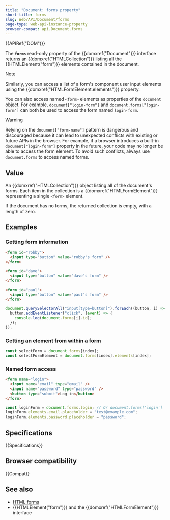 ```yaml
---
title: "Document: forms property"
short-title: forms
slug: Web/API/Document/forms
page-type: web-api-instance-property
browser-compat: api.Document.forms
---
```


{{APIRef("DOM")}}

The **`forms`** read-only property of the {{domxref("Document")}} interface returns an {{domxref("HTMLCollection")}} listing all the {{HTMLElement("form")}} elements contained in the document.

> [!NOTE]
> Similarly, you can access a list of a form's component user input elements using the {{domxref("HTMLFormElement.elements")}} property.

You can also access named `<form>` elements as properties of the `document` object.
For example, `document["login-form"]` and `document.forms["login-form"]` can both be used to access the form named `login-form`.

> [!WARNING]
> Relying on the `document["form-name"]` pattern is dangerous and discouraged because it can lead to unexpected conflicts with existing or future APIs in the browser.
> For example, if a browser introduces a built-in `document["login-form"]` property in the future, your code may no longer be able to access the form element.
> To avoid such conflicts, always use `document.forms` to access named forms.

## Value

An {{domxref("HTMLCollection")}} object listing all of the document's forms.
Each item in the collection is a {{domxref("HTMLFormElement")}} representing a single `<form>` element.

If the document has no forms, the returned collection is empty, with a length of zero.

## Examples

### Getting form information

```html
<form id="robby">
  <input type="button" value="robby's form" />
</form>

<form id="dave">
  <input type="button" value="dave's form" />
</form>

<form id="paul">
  <input type="button" value="paul's form" />
</form>
```

```js
document.querySelectorAll("input[type=button]").forEach((button, i) => {
  button.addEventListener("click", (event) => {
    console.log(document.forms[i].id);
  });
});
```

### Getting an element from within a form

```js
const selectForm = document.forms[index];
const selectFormElement = document.forms[index].elements[index];
```

### Named form access

```html
<form name="login">
  <input name="email" type="email" />
  <input name="password" type="password" />
  <button type="submit">Log in</button>
</form>
```

```js
const loginForm = document.forms.login; // Or document.forms['login']
loginForm.elements.email.placeholder = "test@example.com";
loginForm.elements.password.placeholder = "password";
```

## Specifications

{{Specifications}}

## Browser compatibility

{{Compat}}

## See also

- [HTML forms](/en-US/docs/Learn_web_development/Extensions/Forms)
- {{HTMLElement("form")}} and the {{domxref("HTMLFormElement")}} interface
